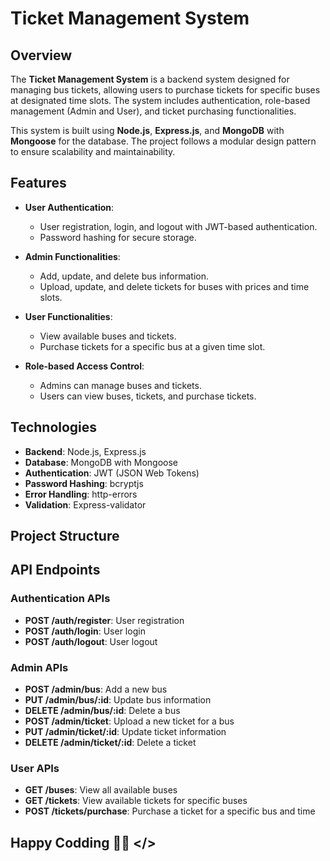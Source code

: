 # Ticket Management System

## Overview
The **Ticket Management System** is a backend system designed for managing bus tickets, allowing users to purchase tickets for specific buses at designated time slots. The system includes authentication, role-based management (Admin and User), and ticket purchasing functionalities.

This system is built using **Node.js**, **Express.js**, and **MongoDB** with **Mongoose** for the database. The project follows a modular design pattern to ensure scalability and maintainability.

## Features

- **User Authentication**: 
  - User registration, login, and logout with JWT-based authentication.
  - Password hashing for secure storage.

- **Admin Functionalities**:
  - Add, update, and delete bus information.
  - Upload, update, and delete tickets for buses with prices and time slots.

- **User Functionalities**:
  - View available buses and tickets.
  - Purchase tickets for a specific bus at a given time slot.

- **Role-based Access Control**:
  - Admins can manage buses and tickets.
  - Users can view buses, tickets, and purchase tickets.

## Technologies

- **Backend**: Node.js, Express.js
- **Database**: MongoDB with Mongoose
- **Authentication**: JWT (JSON Web Tokens)
- **Password Hashing**: bcryptjs
- **Error Handling**: http-errors
- **Validation**: Express-validator

## Project Structure


## API Endpoints

### **Authentication APIs**
- **POST /auth/register**: User registration
- **POST /auth/login**: User login
- **POST /auth/logout**: User logout

### **Admin APIs**
- **POST /admin/bus**: Add a new bus
- **PUT /admin/bus/:id**: Update bus information
- **DELETE /admin/bus/:id**: Delete a bus
- **POST /admin/ticket**: Upload a new ticket for a bus
- **PUT /admin/ticket/:id**: Update ticket information
- **DELETE /admin/ticket/:id**: Delete a ticket

### **User APIs**
- **GET /buses**: View all available buses
- **GET /tickets**: View available tickets for specific buses
- **POST /tickets/purchase**: Purchase a ticket for a specific bus and time


## Happy Codding 👩‍💻 </>